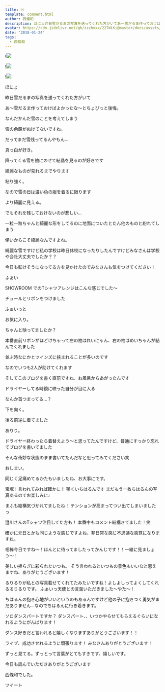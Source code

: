 ```yaml
---
title: ୨୧
template: comment.html
author: 西條和
description: ほにょ昨日雪だるまの写真を送ってくれた方がいてあ〜雪だるま作っておけばよかったな〜とちょぴっと後悔。なんだかんだ雪のことを考えてしまう...
avatar: https://cdn.jsdelivr.net/gh/zzzhxxx/227WiKi@master/docs/assets/photo/avatar/nagomi.jpg
date: "2018-01-24"
tags:
  - 西條和
---
```


!![](https://cdn.jsdelivr.net/gh/227WiKi/227WiKi-image@master/blog-image/nagomi-2018-01-24_1.jpg)

!![](https://cdn.jsdelivr.net/gh/227WiKi/227WiKi-image@master/blog-image/nagomi-2018-01-24_2.jpg)

!![](https://cdn.jsdelivr.net/gh/227WiKi/227WiKi-image@master/blog-image/nagomi-2018-01-24_3.jpg)







ほにょ






昨日雪だるまの写真を送ってくれた方がいて





あ〜雪だるま作っておけばよかったな〜とちょぴっと後悔。







なんだかんだ雪のことを考えてしまう






雪の余韻がぬけてないですね。







だってまだ雪残ってるんやもん…







真っ白が好き。








降ってくる雪を袖にのせて結晶を見るのが好きです








綺麗なものが見れるまでやります





粘り強く。








なので雪の日は濃い色の服を着るに限ります







より綺麗に見える。









でもそれを残しておけないのが悲しい…








一粒一粒ちゃんと綺麗な形をしてるのに地面についたとたん他のものと紛れてしまう







儚いからこそ綺麗なんですよね。







綺麗な雪ですけど私の学校は昨日休校になったりしたんですけどみなさんは学校や会社大丈夫でしたか？？





今日も転けそうになってる方を見かけたのでみなさんも気をつけてください！




















ふぁい






SHOWROOM でのTシャツアレンジはこんな感じでした〜





チュールとリボンをつけました













ふぁいっと












お気に入り。





ちゃんと映ってましたか？







本番直前リボンがほどけちゃって左の袖はれいにゃん、右の袖はめいちゃんが結んでくれました




並ぶ時なにかとツインズに挟まれることが多いのです






なのでいつも2人が助けてくれます












そしてこのブログを書く直前ですね、お風呂からあがったんです







ドライヤーしてる時鏡に映った自分が目に入る







なんか首つまってる…？







下を向く。








後ろ前逆に着てました







ありり。







ドライヤー終わったら着替えよう〜と思ってたんですけど、普通にすっかり忘れてブログを書いてました








そんな奇妙な状態のまま書いてたんだなと思ってみてください笑










おしまい。










同じく足痛めてるかたもいましたね、お大事にです。



宝塚！言われてみれば確かに！
顎くいちはるんです
まだもう一枚ちはるんの写真あるのでお楽しみに♩



まふも結構気づかれてましたね！
テンションが高まってつい出てしまいましたっ





澄川さんのTシャツ注目してた方も！
本番中もコメント結構きてました！笑





確かに元日とかも同じような感じですよね、非日常な感じ不思議な感覚になりますね。





相棒今日ですね〜！ほんとに待ってましたってかんじです！！一緒に見ましょう〜！






美しい揺らぎに彩られたいつも。
そう言われるといつもの景色もいいなと思えますね、ありがとうございます！





るりるりが私との写真載せてくれてたみたいですね！よしよしってよくしてくれるるりるりです。
ふぁいっ天使との言葉いただきました〜やた〜！




ちはるんの抱き心地がいいというのもあるんですけど他の子に抱きつく勇気がまだありません…なのでちはるんに行き着きます。





ソロダンスパートですか？
ダンスパート、、いつかやらせてもらえるぐらいになれるようにがんばります！

ダンス好きだと言われると嬉しくなりますありがとうございます！！






ライブ、成功させれるように頑張ります！
みなさんありがとうございます！




ずっと見てる。ずっとって言葉がとてもすきです、嬉しいです。








今日も読んでいただきありがとうございます






西條和でした。


ツイート



